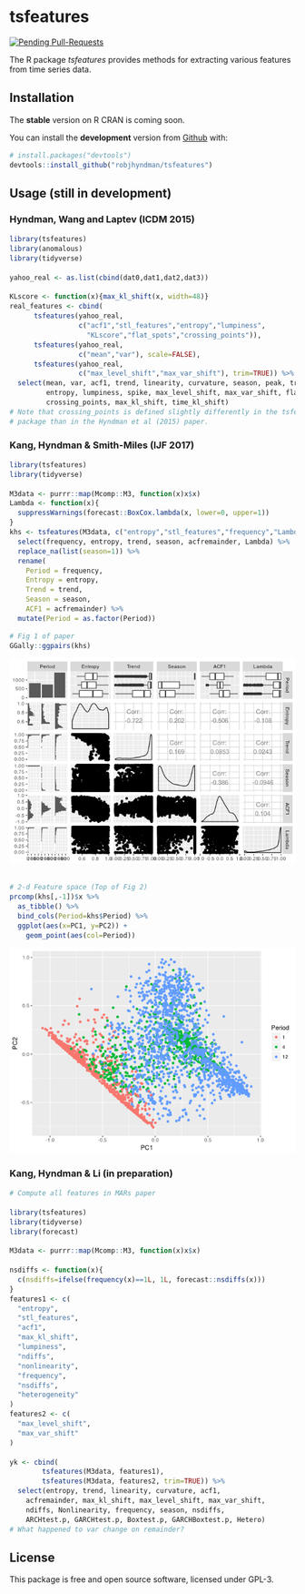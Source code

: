 
<!-- README.md is generated from README.Rmd. Please edit that file -->
tsfeatures
==========

[![Pending Pull-Requests](http://githubbadges.herokuapp.com/robjhyndman/tsfeatures/pulls.svg?style=flat)](https://github.com/robjhyndman/tsfeatures/pulls)

The R package *tsfeatures* provides methods for extracting various features from time series data.

Installation
------------

The **stable** version on R CRAN is coming soon.

You can install the **development** version from [Github](https://github.com/robjhyndman/tsfeatures) with:

``` r
# install.packages("devtools")
devtools::install_github("robjhyndman/tsfeatures")
```

Usage (still in development)
----------------------------

### Hyndman, Wang and Laptev (ICDM 2015)

``` r
library(tsfeatures)
library(anomalous)
library(tidyverse)

yahoo_real <- as.list(cbind(dat0,dat1,dat2,dat3))

KLscore <- function(x){max_kl_shift(x, width=48)}
real_features <- cbind(
      tsfeatures(yahoo_real,
                 c("acf1","stl_features","entropy","lumpiness",
                   "KLscore","flat_spots","crossing_points")),
      tsfeatures(yahoo_real,
                 c("mean","var"), scale=FALSE),
      tsfeatures(yahoo_real,
                 c("max_level_shift","max_var_shift"), trim=TRUE)) %>%
  select(mean, var, acf1, trend, linearity, curvature, season, peak, trough,
         entropy, lumpiness, spike, max_level_shift, max_var_shift, flat_spots,
         crossing_points, max_kl_shift, time_kl_shift)
# Note that crossing_points is defined slightly differently in the tsfeatures
# package than in the Hyndman et al (2015) paper.
```

### Kang, Hyndman & Smith-Miles (IJF 2017)

``` r
library(tsfeatures)
library(tidyverse)

M3data <- purrr::map(Mcomp::M3, function(x)x$x)
Lambda <- function(x){
  suppressWarnings(forecast::BoxCox.lambda(x, lower=0, upper=1))
}
khs <- tsfeatures(M3data, c("entropy","stl_features","frequency","Lambda")) %>% 
  select(frequency, entropy, trend, season, acfremainder, Lambda) %>%
  replace_na(list(season=1)) %>%
  rename(
    Period = frequency,
    Entropy = entropy,
    Trend = trend,
    Season = season,
    ACF1 = acfremainder) %>%
  mutate(Period = as.factor(Period))
```

``` r
# Fig 1 of paper
GGally::ggpairs(khs)
```

![](READMEfigs/ijf2017graphs-1.png)

``` r

# 2-d Feature space (Top of Fig 2)
prcomp(khs[,-1])$x %>%
  as_tibble() %>%
  bind_cols(Period=khs$Period) %>%
  ggplot(aes(x=PC1, y=PC2)) +
    geom_point(aes(col=Period))
```

![](READMEfigs/ijf2017graphs-2.png)

### Kang, Hyndman & Li (in preparation)

``` r
# Compute all features in MARs paper

library(tsfeatures)
library(tidyverse)
library(forecast)

M3data <- purrr::map(Mcomp::M3, function(x)x$x)

nsdiffs <- function(x){
  c(nsdiffs=ifelse(frequency(x)==1L, 1L, forecast::nsdiffs(x)))
}
features1 <- c(
  "entropy",
  "stl_features",
  "acf1",
  "max_kl_shift",
  "lumpiness",
  "ndiffs",
  "nonlinearity",
  "frequency",
  "nsdiffs",
  "heterogeneity"
)
features2 <- c(  
  "max_level_shift",
  "max_var_shift"
)

yk <- cbind(
        tsfeatures(M3data, features1),
        tsfeatures(M3data, features2, trim=TRUE)) %>% 
  select(entropy, trend, linearity, curvature, acf1,
    acfremainder, max_kl_shift, max_level_shift, max_var_shift, 
    ndiffs, Nonlinearity, frequency, season, nsdiffs,
    ARCHtest.p, GARCHtest.p, Boxtest.p, GARCHBoxtest.p, Hetero)
# What happened to var change on remainder?
```

License
-------

This package is free and open source software, licensed under GPL-3.
